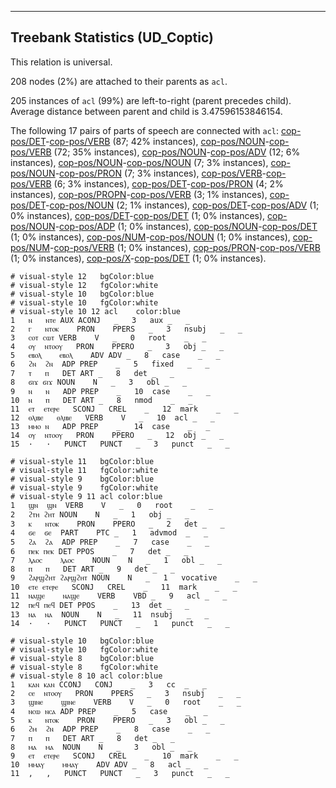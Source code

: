 

--------------------------------------------------------------------------------

## Treebank Statistics (UD_Coptic)

This relation is universal.

208 nodes (2%) are attached to their parents as `acl`.

205 instances of `acl` (99%) are left-to-right (parent precedes child).
Average distance between parent and child is 3.47596153846154.

The following 17 pairs of parts of speech are connected with `acl`: [cop-pos/DET]()-[cop-pos/VERB]() (87; 42% instances), [cop-pos/NOUN]()-[cop-pos/VERB]() (72; 35% instances), [cop-pos/NOUN]()-[cop-pos/ADV]() (12; 6% instances), [cop-pos/NOUN]()-[cop-pos/NOUN]() (7; 3% instances), [cop-pos/NOUN]()-[cop-pos/PRON]() (7; 3% instances), [cop-pos/VERB]()-[cop-pos/VERB]() (6; 3% instances), [cop-pos/DET]()-[cop-pos/PRON]() (4; 2% instances), [cop-pos/PROPN]()-[cop-pos/VERB]() (3; 1% instances), [cop-pos/DET]()-[cop-pos/NOUN]() (2; 1% instances), [cop-pos/DET]()-[cop-pos/ADV]() (1; 0% instances), [cop-pos/DET]()-[cop-pos/DET]() (1; 0% instances), [cop-pos/NOUN]()-[cop-pos/ADP]() (1; 0% instances), [cop-pos/NOUN]()-[cop-pos/DET]() (1; 0% instances), [cop-pos/NUM]()-[cop-pos/NOUN]() (1; 0% instances), [cop-pos/NUM]()-[cop-pos/VERB]() (1; 0% instances), [cop-pos/PRON]()-[cop-pos/VERB]() (1; 0% instances), [cop-pos/X]()-[cop-pos/DET]() (1; 0% instances).


~~~ conllu
# visual-style 12	bgColor:blue
# visual-style 12	fgColor:white
# visual-style 10	bgColor:blue
# visual-style 10	fgColor:white
# visual-style 10 12 acl	color:blue
1	ⲛ	ⲛⲧⲉ	AUX	ACONJ	_	3	aux	_	_
2	ⲅ	ⲛⲧⲟⲕ	PRON	PPERS	_	3	nsubj	_	_
3	ⲥⲟⲧ	ⲥⲱⲧ	VERB	V	_	0	root	_	_
4	ⲟⲩ	ⲛⲧⲟⲟⲩ	PRON	PPERO	_	3	obj	_	_
5	ⲉⲃⲟⲗ	ⲉⲃⲟⲗ	ADV	ADV	_	8	case	_	_
6	ϩⲛ	ϩⲛ	ADP	PREP	_	5	fixed	_	_
7	ⲧ	ⲡ	DET	ART	_	8	det	_	_
8	ϭⲓϫ	ϭⲓϫ	NOUN	N	_	3	obl	_	_
9	ⲛ	ⲛ	ADP	PREP	_	10	case	_	_
10	ⲛ	ⲡ	DET	ART	_	8	nmod	_	_
11	ⲉⲧ	ⲉⲧⲉⲣⲉ	SCONJ	CREL	_	12	mark	_	_
12	ⲑⲗⲓⲃⲉ	ⲑⲗⲓⲃⲉ	VERB	V	_	10	acl	_	_
13	ⲙⲙⲟ	ⲛ	ADP	PREP	_	14	case	_	_
14	ⲟⲩ	ⲛⲧⲟⲟⲩ	PRON	PPERO	_	12	obj	_	_
15	·	·	PUNCT	PUNCT	_	3	punct	_	_

~~~


~~~ conllu
# visual-style 11	bgColor:blue
# visual-style 11	fgColor:white
# visual-style 9	bgColor:blue
# visual-style 9	fgColor:white
# visual-style 9 11 acl	color:blue
1	ϣⲛ	ϣⲛ	VERB	V	_	0	root	_	_
2	ϩⲧⲏ	ϩⲏⲧ	NOUN	N	_	1	obj	_	_
3	ⲕ	ⲛⲧⲟⲕ	PRON	PPERO	_	2	det	_	_
4	ϭⲉ	ϭⲉ	PART	PTC	_	1	advmod	_	_
5	ϩⲁ	ϩⲁ	ADP	PREP	_	7	case	_	_
6	ⲡⲉⲕ	ⲡⲉⲕ	DET	PPOS	_	7	det	_	_
7	ⲗⲁⲟⲥ	ⲗⲁⲟⲥ	NOUN	N	_	1	obl	_	_
8	ⲡ	ⲡ	DET	ART	_	9	det	_	_
9	ϩⲁⲣϣϩⲏⲧ	ϩⲁⲣϣϩⲏⲧ	NOUN	N	_	1	vocative	_	_
10	ⲉⲧⲉ	ⲉⲧⲉⲣⲉ	SCONJ	CREL	_	11	mark	_	_
11	ⲛⲁϣⲉ	ⲛⲁϣⲉ	VERB	VBD	_	9	acl	_	_
12	ⲡⲉϥ	ⲡⲉϥ	DET	PPOS	_	13	det	_	_
13	ⲛⲁ	ⲛⲁ	NOUN	N	_	11	nsubj	_	_
14	·	·	PUNCT	PUNCT	_	1	punct	_	_

~~~


~~~ conllu
# visual-style 10	bgColor:blue
# visual-style 10	fgColor:white
# visual-style 8	bgColor:blue
# visual-style 8	fgColor:white
# visual-style 8 10 acl	color:blue
1	ⲕⲁⲛ	ⲕⲁⲛ	CCONJ	CONJ	_	3	cc	_	_
2	ⲥⲉ	ⲛⲧⲟⲟⲩ	PRON	PPERS	_	3	nsubj	_	_
3	ϣⲓⲛⲉ	ϣⲓⲛⲉ	VERB	V	_	0	root	_	_
4	ⲛⲥⲱ	ⲛⲥⲁ	ADP	PREP	_	5	case	_	_
5	ⲕ	ⲛⲧⲟⲕ	PRON	PPERO	_	3	obl	_	_
6	ϩⲙ	ϩⲛ	ADP	PREP	_	8	case	_	_
7	ⲡ	ⲡ	DET	ART	_	8	det	_	_
8	ⲙⲁ	ⲙⲁ	NOUN	N	_	3	obl	_	_
9	ⲉⲧ	ⲉⲧⲉⲣⲉ	SCONJ	CREL	_	10	mark	_	_
10	ⲙⲙⲁⲩ	ⲙⲙⲁⲩ	ADV	ADV	_	8	acl	_	_
11	,	,	PUNCT	PUNCT	_	3	punct	_	_

~~~


